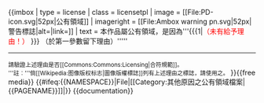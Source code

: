 {{imbox
| type       = license
| class = licensetpl
| image      = [[File:PD-icon.svg|52px|公有領域]]
| imageright = [[File:Ambox warning pn.svg|52px|警告標誌|alt=|link=]]
| text       = <span class="licensetpl_long">本作品屬公有領域，是因為'''{{{1|<includeonly><span style="color:red;">（未有給予理由！） </span></includeonly>}}} <noinclude>（於第一參數留下理由）</noinclude>'''''</span>
<hr />
<small>請驗證上述理由是否[[Commons:Commons:Licensing|合符規範]]。<br/>
'''註︰'''倘[[Wikipedia:图像版权标志|圖像版權標誌]]列有上述理由之標誌，請使用之。</small> 
<div style="display: none">
<span class="licensetpl_short">公有領域</span>
<span class="licensetpl_link">{{fullurl:{{FULLPAGENAME}}}}</span>
</div>
}}{{free media}}
<includeonly>{{#ifeq:{{NAMESPACE}}|File|[[Category:其他原因之公有領域檔案|{{PAGENAME}}]]|}}</includeonly><noinclude>
{{documentation}}
</noinclude>